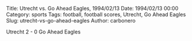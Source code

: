Title: Utrecht vs. Go Ahead Eagles, 1994/02/13
Date: 1994/02/13 00:00
Category: sports
Tags: football, football scores, Utrecht, Go Ahead Eagles
Slug: utrecht-vs-go-ahead-eagles
Author: carbonero


Utrecht 2 - 0 Go Ahead Eagles
